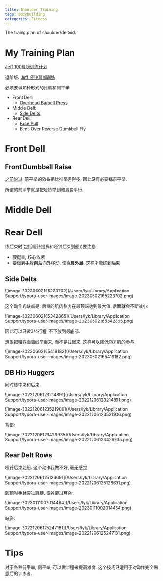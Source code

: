 ```yaml
---
title: Shoulder Training
tags: Bodybuilding
categories: Fitness
---
```


The traing plan of shoulder/deltoid.

<!--more-->

# My Training Plan

[Jeff 100肩膀训练计划](https://www.bilibili.com/video/BV1vB4y1j7DU/?share_source=copy_web&vd_source=9bb7bae2f9b5b41ed3bf1d8b955097d4)

退阶版: [Jeff 哑铃肩部训练](https://www.bilibili.com/video/BV1m5411j7Wd/?spm_id_from=333.788.recommend_more_video.3&vd_source=f293ba57058847ba700ac500c350b997)



必须要做某种形式的推肩和侧平举.

* Front Dell: 
  * [Overhead Barbell Press]()
* Middle Dell: 
  * [Side Delts]()
* Rear Dell:
  * [Face Pull]()
  * Bent-Over Reverse Dumbbell Fly

# Front Dell

## Front Dumbbell Raise

[之前说过](), 前平举的效益相比推举差得多, 因此没有必要练前平举.



所谓的前平举就是把哑铃举到和肩膀平行.

# Middle Dell



# Rear Dell

练后束时(包括哑铃提裤和哑铃后束划船))要注意:

* 腰挺直, 核心收紧
* 要做到**手肘向后**向外移动, 使得**肩外展**, 这样才能练到后束



## Side Delts

![image-20230602165223702](/Users/lyk/Library/Application Support/typora-user-images/image-20230602165223702.png)





这个动作的缺点是: 后束的肌肉张力在最顶端达到最大值, 后面就会不断减小:

![image-20230602165342865](/Users/lyk/Library/Application Support/typora-user-images/image-20230602165342865.png)



因此可以只做3/4行程, 不下放到最底部.



想象把哑铃画弧线举起来, 而不是拉起来, 这样可以降低斜方肌的参与.

![image-20230602165419182](/Users/lyk/Library/Application Support/typora-user-images/image-20230602165419182.png)

## DB Hip Huggers

同时练中束和后束.

![image-20221206123214891](/Users/lyk/Library/Application Support/typora-user-images/image-20221206123214891.png)





![image-20221206123521906](/Users/lyk/Library/Application Support/typora-user-images/image-20221206123521906.png)







背部:

![image-20221206123429935](/Users/lyk/Library/Application Support/typora-user-images/image-20221206123429935.png)

## Rear Delt Rows



哑铃后束划船. 这个动作我做不好, 毫无感觉



![image-20221206125126691](/Users/lyk/Library/Application Support/typora-user-images/image-20221206125126691.png)



到顶时手肘要过肩膀, 哑铃要过耳朵:

![image-20230111002014464](/Users/lyk/Library/Application Support/typora-user-images/image-20230111002014464.png)







站姿:

![image-20221206125247181](/Users/lyk/Library/Application Support/typora-user-images/image-20221206125247181.png)

# Tips

对于各种前平举, 侧平举, 可以做半程来提高难度. 这个技巧只适用于对动作完全熟悉后的训练者.
